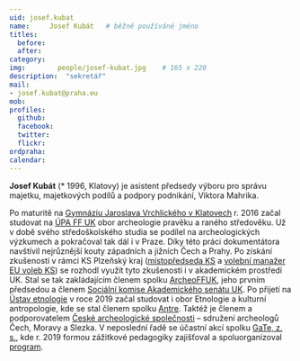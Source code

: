 ```yaml
---
uid: josef.kubat
name:     Josef Kubát  	# běžně používáné jméno
titles:
  before:
  after:
category:
img: 		people/josef-kubat.jpg    # 165 x 220
description:  "sekretář"
mail:
- josef.kubat@praha.eu
mob:			  
profiles:
  github:     
  facebook: 	
  twitter: 		
  flickr:
ordpraha: 
calendar: 
---
```


**Josef Kubát** (* 1996, Klatovy) je asistent předsedy výboru pro správu majetku, majetkových podílů a podpory podnikání, Viktora Mahrika.

Po maturitě na [Gymnáziu Jaroslava Vrchlického v Klatovech](https://www.klatovynet.cz/gymkt/) r. 2016 začal studovat na  [ÚPA FF UK](http://uprav.ff.cuni.cz/) obor archeologie pravěku a raného středověku. Už v době svého středoškolského studia se podílel na archeologických výzkumech a pokračoval tak dál i v Praze. Díky této práci dokumentátora navštívil nejrůznější kouty západních a jižních Čech a Prahy. Po získání zkušeností v rámci KS Plzeňský kraj ([místopředseda KS](https://forum.pirati.cz/viewtopic.php?p=641239#p641239) a [volební manažer EU voleb KS](https://forum.pirati.cz/viewtopic.php?p=622416#p622416)) se rozhodl využít tyto zkušenosti i v akademickém prostředí UK. Stal se tak zakládajícím členem spolku [ArcheoFFUK](https://www.facebook.com/ArcheoFFUK), jeho prvním předsedou a členem [Sociální komise Akademického senátu UK](https://cuni.cz/UK-5782.html). Po přijetí na [Ústav etnologie](https://uetn.ff.cuni.cz/cs/) v roce 2019 začal studovat i obor Etnologie a kulturní antropologie, kde se stal členem spolku [Antre](https://www.facebook.com/ANTRE-1074742136020491). Taktéž je členem a podporovatelem [České archeologické společnosti](http://www.archaeology.cz/cas/) – sdružení archeologů Čech, Moravy a Slezka. V neposlední řadě se účastní akcí spolku [GaTe, z. s.](http://www.gejt.cz/), kde r. 2019 formou zážitkové pedagogiky zajišťoval a spoluorganizoval [program](http://kombo.gejt.cz/kontakty.html).
